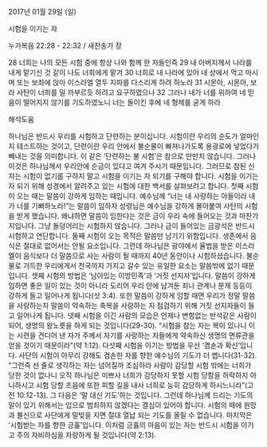 2017년 01월 29일 (일)

시험을 이기는 자



누가복음 22:28 - 22:32 / 새찬송가  장


28 너희는 나의 모든 시험 중에 항상 나와 함께 한 자들인즉 29 내 아버지께서 나라를 내게 맡기신 것 같이 나도 너희에게 맡겨 30 너희로 내 나라에 있어 내 상에서 먹고 마시며 또는 보좌에 앉아 이스라엘 열두 지파를 다스리게 하려 하노라 31 시몬아, 시몬아, 보라 사탄이 너희를 밀 까부르듯 하려고 요구하였으나 32 그러나 내가 너를 위하여 네 믿음이 떨어지지 않기를 기도하였노니 너는 돌이킨 후에 네 형제를 굳게 하라

해석도움





하나님은 반드시 우리를 시험하고 단련하는 분이십니다. 
시험이란 우리의 순도가 얼마인지 테스트하는 것이고, 단련이란 우리 안에서 불순물이 빠져나가도록 용광로에 넣었다가 빼내는 것을 의미합니다. 
이 같은 ‘단련하는 불 시험’은 참으로 만만치 않습니다. 그러나 이것은 하나님께서 우리안에 순금이 있다고 여겨 주시기 때문입니다. 그러므로 참된 신자는 시험이 없기를 구하지 말고 시험을 이기는 자 되기를 구해야 합니다. 
시험을 이기는 자 되기 위해 성경에서 알려주고 있는 시험에 대한 백서를 살펴보려고 합니다. 
첫째 시험이 오는 때는 말씀이 강하게 임하는 때입니다. 
예수님께 “너는 내 사랑하는 아들이라 내가 너를 기뻐하노라!”는 말씀이 임하자 성령님은 예수님을 강하게 몰아붙여 사탄의 시험을 받게 했습니다. 왜냐하면 말씀이 임한다는 것은 금이 우리 속에 들어오는 것과 마찬가지입니다. 그냥 돌덩어리는 시험하지 않습니다. 그러나 금이 들어있는 금광석은 반드시 시험하고 연단합니다. 
둘째 시험이 오는 목적은 말씀만 남기기 위함입니다. 생존에서 음식은 절대로 없어서는 안될 요소입니다. 그런데 하나님은 광야에서 율법을 받은 이스라엘이 음식보다 더 말씀으로 사는 사람이 될 때까지 40년 동안이나 시험하셨습니다. 불순물로 가득한 우리에게서 천국까지 가지고 갈수 있는 유일한 요소는 말씀밖에 없기 때문입니다.
셋째 시험의 방법은 ‘남아있는 이방민족’과 ‘거짓 선지자’입니다. 
말씀이 강하게 임하면 좋은 일이 있는 것이 아니라 도리어 우리 안에 남겨둔 죄나 관계나 문제 등등이 강하게 들고 일어나게 됩니다(삿 3:4). 
또한 말씀이 강하게 임할 때면 우리가 정말 말씀을 사랑하는지 말씀이 약속하는 축복을 사랑하는 지 점검하기 위해 거짓 선지자들이 들고 일어나게 됩니다. 
넷째 시험을 이긴 사람의 모습은 언제나 변함없는 반석같은 사람이 되어, 생명의 왕노릇을 하게 되는 것입니다(29-30). “시험을 참는 자는 복이 있나니 이는 시련을 견디어 낸 자가 주께서 자기를 사랑하는 자들에게 약속하신 생명의 면류관을 얻을 것이기 때문이라”(약 1:12). 
다섯째 시험을 이기는 방법을 우선 ‘겸손과 확신’입니다. 사단의 시험이 아무리 강해도 겸손한 자를 향한 예수님의 기도가 더 쎕니다(31-32). “그런즉 선 줄로 생각하는 자는 넘어질까 조심하라 사람이 감당할 시험 밖에는 너희가 당한 것이 없나니 오직 하나님은 미쁘사 너희가 감당하지 못할 시험 당함을 허락하지 아니하시고 시험 당할 즈음에 또한 피할 길을 내사 너희로 능히 감당하게 하시느니라”(고전 10:12-13). 그 다음은 ‘말 대신 기도’하는 것입니다. 
그런데 하나님께 드리는 기도의 말이 있기 위해서는 입으로 범죄하지 않겠다는 결심이 있어야 합니다. 시험의 때에 원망과 불신으로 사단에게 말빚을 지면 절대 열납 되는 기도를 올릴 수 없습니다. 마지막은 ‘시험받는 자를 향한 긍휼’입니다.  이처럼 긍휼의 마음이 있는 자는 반드시 시험을 이기고 주의 자비하심을 자랑하게 될 것입니다(약 2:13).